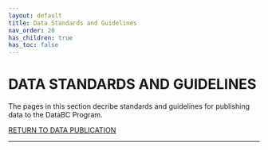```yaml
---
layout: default
title: Data Standards and Guidelines
nav_order: 20
has_children: true
has_toc: false
---
```


# DATA STANDARDS AND GUIDELINES

The pages in this section decribe standards and guidelines for publishing data to the DataBC Program.  

[RETURN TO DATA PUBLICATION][1]

-------------------------------------------------------

[1]: index.md
